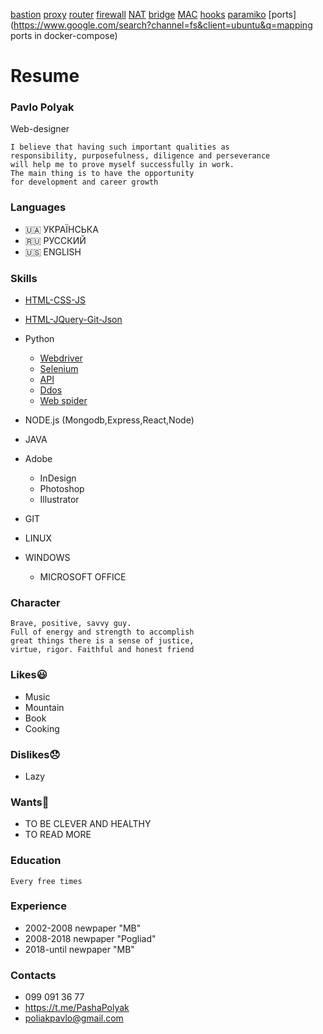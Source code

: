 [bastion](https://rtfm.co.ua/ssh-podklyuchenie-v-privatnuyu-set-cherez-bastion-i-nemnogo-pro-multiplexing/)
[proxy](https://www.google.com/search?channel=fs&client=ubuntu&q=proxy)
[router](https://www.google.com/search?channel=fs&client=ubuntu&q=router_docker)
[firewall](https://www.google.com/search?channel=fs&client=ubuntu&q=firewall)
[NAT](https://www.google.com/search?channel=fs&client=ubuntu&q=NAT)
[bridge](https://www.google.com/search?channel=fs&client=ubuntu&q=bridge)
[MAC](https://www.google.com/search?channel=fs&client=ubuntu&q=MAC) 
[hooks](https://www.google.com/search?channel=fs&client=ubuntu&q=Web-hooks)
[paramiko](https://www.google.com/search?channel=fs&client=ubuntu&q=paramiko)
[ports](https://www.google.com/search?channel=fs&client=ubuntu&q=mapping ports in docker-compose)
# Resume

### Pavlo Polyak
Web-designer

```
I believe that having such important qualities as 
responsibility, purposefulness, diligence and perseverance 
will help me to prove myself successfully in work. 
The main thing is to have the opportunity 
for development and career growth
```

### Languages
- 🇺🇦 УКРАЇНСЬКА
- 🇷🇺 РУССКИЙ
- 🇺🇸 ENGLISH

### Skills
- [HTML-CSS-JS](https://raw.githack.com/PolyakPavlo/MERN/main/barmaglot/index.html)
- [HTML-JQuery-Git-Json](https://raw.githack.com/PolyakPavlo/MERN/main/barmaglot/trans.html)
   
- Python
  - [Webdriver](https://github.com/PolyakPavlo/DevOps/blob/dev/py/olx_spider.py)
  - [Selenium](https://github.com/PolyakPavlo/DevOps/blob/dev/py/selenium.py)
  - [API](https://github.com/PolyakPavlo/DevOps/blob/dev/py/API.py)
  - [Ddos](https://github.com/PolyakPavlo/DevOps/blob/dev/py/run.py)
  - [Web spider](https://github.com/PolyakPavlo/DevOps/blob/dev/py/thread.py)
  
- NODE.js (Mongodb,Express,React,Node)

- JAVA

- Adobe
  - InDesign
  - Photoshop
  - Illustrator

- GIT
- LINUX
- WINDOWS
  - MICROSOFT OFFICE

### Character

```
Brave, positive, savvy guy. 
Full of energy and strength to accomplish 
great things there is a sense of justice, 
virtue, rigor. Faithful and honest friend
```

### Likes😃
- Music
- Mountain
- Book
- Cooking

### Dislikes😞
- Lazy

### Wants🥺
- TO BE CLEVER AND HEALTHY 
- TO READ MORE

### Education
    Every free times

### Experience
- 2002-2008 newpaper "MB"
- 2008-2018 newpaper "Pogliad"
- 2018-until newpaper "MB"

### Contacts
- 099 091 36 77
- https://t.me/PashaPolyak
- poliakpavlo@gmail.com
